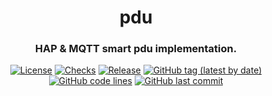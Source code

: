 <div align="center">

# pdu
### HAP & MQTT smart pdu implementation.

[![License](https://img.shields.io/badge/License-GPLv3-blue.svg)](https://www.gnu.org/licenses/gpl-3.0)
[![Checks](https://github.com/inv-cafe/pdu/actions/workflows/checks.yml/badge.svg?branch=main)](https://github.com/inv-cafe/pdu/actions/workflows/checks.yml)
[![Release](https://github.com/inv-cafe/pdu/actions/workflows/release.yml/badge.svg)](https://github.com/inv-cafe/pdu/actions/workflows/release.yml)
[![GitHub tag (latest by date)](https://img.shields.io/github/v/tag/inv-cafe/pdu)](https://github.com/inv-cafe/pdu/tags)
[![GitHub code lines](https://tokei.rs/b1/github/inv-cafe/pdu)](https://github.com/inv-cafe/pdu)
[![GitHub last commit](https://img.shields.io/github/last-commit/inv-cafe/pdu?color=red&style=plastic)](https://github.com/inv-cafe/pdu)

</div>
